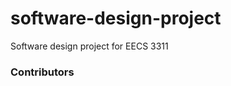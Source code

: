# software-design-project

<p> Software design project for EECS 3311</p>

### Contributors
[Laxit Shahi]: https://www.linkedin.com/in/laxitshahi/
[Alessandro GenoveseA]: https://github.com/alessand10
[Ahmed Khafaji]: https://github.com/khafaji-ahmed
